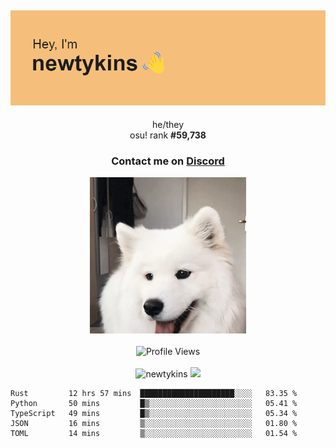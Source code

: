 <div align="center">
    <p>
        <h2>
            <img src="banner.png" alt="✨ Hey, I'm newt!">
        </h2>
        <p>
			he/they <br>
			osu! rank <strong>#<!--osu-global-rank-->59,738<!--osu-global-rank--></strong>
		</p>
		<h3>Contact me on <a href="https://discord.gg/brEhN5Y7YK">Discord</a></h3>
    </p>
    <img src="dog.gif" height="250"><br><br>
    <img src="https://komarev.com/ghpvc/?username=newtykins&style=flat-square&color=000000" alt="Profile Views">
    <br><br>
</div>

<div align="center">
	<img src="https://github-readme-stats.vercel.app/api?username=newtykins&show_icons=true&locale=en&theme=dark&hide_border=true&count_private=true&custom_title=My%20Stats&line_height=25" alt="newtykins" width="420">
    <img src="https://github-readme-streak-stats.herokuapp.com?user=newtykins&hide_border=true&date_format=M%20j%5B%2C%20Y%5D&theme=dark" width="420">
</div>

<!--START_SECTION:waka-->

```text
Rust         12 hrs 57 mins  █████████████████████░░░░   83.35 %
Python       50 mins         █▒░░░░░░░░░░░░░░░░░░░░░░░   05.41 %
TypeScript   49 mins         █▒░░░░░░░░░░░░░░░░░░░░░░░   05.34 %
JSON         16 mins         ▒░░░░░░░░░░░░░░░░░░░░░░░░   01.80 %
TOML         14 mins         ▒░░░░░░░░░░░░░░░░░░░░░░░░   01.54 %
```

<!--END_SECTION:waka-->

